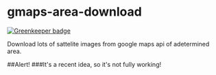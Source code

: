 # gmaps-area-download

[![Greenkeeper badge](https://badges.greenkeeper.io/victorperin/gmaps-area-download.svg)](https://greenkeeper.io/)

Download lots of sattelite images from google maps api of  adetermined area.


##Alert!
###It's a recent idea, so it's not fully working!
